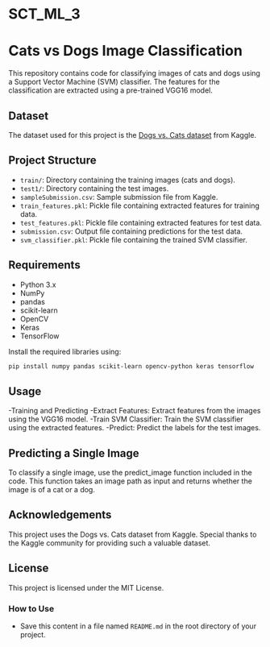 # SCT_ML_3

# Cats vs Dogs Image Classification

This repository contains code for classifying images of cats and dogs using a Support Vector Machine (SVM) classifier. The features for the classification are extracted using a pre-trained VGG16 model.

## Dataset

The dataset used for this project is the [Dogs vs. Cats dataset](https://www.kaggle.com/c/dogs-vs-cats/data) from Kaggle.

## Project Structure

- `train/`: Directory containing the training images (cats and dogs).
- `test1/`: Directory containing the test images.
- `sampleSubmission.csv`: Sample submission file from Kaggle.
- `train_features.pkl`: Pickle file containing extracted features for training data.
- `test_features.pkl`: Pickle file containing extracted features for test data.
- `submission.csv`: Output file containing predictions for the test data.
- `svm_classifier.pkl`: Pickle file containing the trained SVM classifier.

## Requirements

- Python 3.x
- NumPy
- pandas
- scikit-learn
- OpenCV
- Keras
- TensorFlow

Install the required libraries using:

```bash
pip install numpy pandas scikit-learn opencv-python keras tensorflow
```
## Usage
  -Training and Predicting
  -Extract Features: Extract features from the images using the VGG16 model.
  -Train SVM Classifier: Train the SVM classifier using the extracted features.
  -Predict: Predict the labels for the test images.

## Predicting a Single Image
  To classify a single image, use the predict_image function included in the code.
  This function takes an image path as input and returns whether the image is of a cat or a dog.

## Acknowledgements
  This project uses the Dogs vs. Cats dataset from Kaggle. Special thanks to the Kaggle community for providing such a valuable dataset.

## License  
  This project is licensed under the MIT License.
  
### How to Use
  - Save this content in a file named `README.md` in the root directory of your project.
